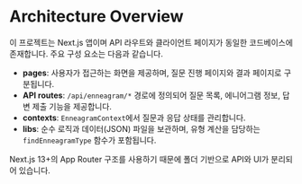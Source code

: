 # Architecture Overview

이 프로젝트는 Next.js 앱이며 API 라우트와 클라이언트 페이지가 동일한 코드베이스에 존재합니다. 주요 구성 요소는 다음과 같습니다.

- **pages**: 사용자가 접근하는 화면을 제공하며, 질문 진행 페이지와 결과 페이지로 구분됩니다.
- **API routes**: `/api/enneagram/*` 경로에 정의되어 질문 목록, 에니어그램 정보, 답변 제출 기능을 제공합니다.
- **contexts**: `EnneagramContext`에서 질문과 응답 상태를 관리합니다.
- **libs**: 순수 로직과 데이터(JSON) 파일을 보관하며, 유형 계산을 담당하는 `findEnneagramType` 함수가 포함됩니다.

Next.js 13+의 App Router 구조를 사용하기 때문에 폴더 기반으로 API와 UI가 분리되어 있습니다.

